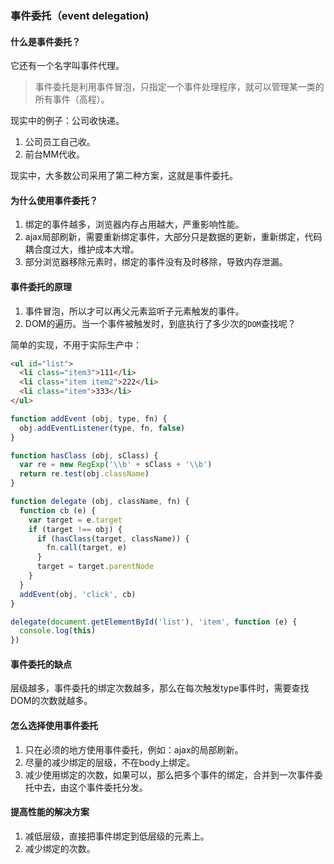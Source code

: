 ###  事件委托（event delegation)

####  什么是事件委托？

它还有一个名字叫事件代理。

> 事件委托是利用事件冒泡，只指定一个事件处理程序，就可以管理某一类的所有事件（高程）。

现实中的例子：公司收快递。

1. 公司员工自己收。
2. 前台MM代收。

现实中，大多数公司采用了第二种方案，这就是事件委托。

####  为什么使用事件委托？

1. 绑定的事件越多，浏览器内存占用越大，严重影响性能。
2. ajax局部刷新，需要重新绑定事件，大部分只是数据的更新，重新绑定，代码耦合度过大，维护成本大增。
3. 部分浏览器移除元素时，绑定的事件没有及时移除，导致内存泄漏。

####  事件委托的原理

1. 事件冒泡，所以才可以再父元素监听子元素触发的事件。
2. DOM的遍历。当一个事件被触发时，到底执行了多少次的`DOM`查找呢？

简单的实现，不用于实际生产中：

```html
<ul id="list">
  <li class="item3">111</li>
  <li class="item item2">222</li>
  <li class="item">333</li>
</ul>
```
```javascript
function addEvent (obj, type, fn) {
  obj.addEventListener(type, fn, false)
}

function hasClass (obj, sClass) {
  var re = new RegExp('\\b' + sClass + '\\b')
  return re.test(obj.className)
}

function delegate (obj, className, fn) {
  function cb (e) {
    var target = e.target
    if (target !== obj) {
      if (hasClass(target, className)) {
        fn.call(target, e)
      }
      target = target.parentNode
    }
  }
  addEvent(obj, 'click', cb)
}

delegate(document.getElementById('list'), 'item', function (e) {
  console.log(this)
})
```
####  事件委托的缺点

层级越多，事件委托的绑定次数越多，那么在每次触发type事件时，需要查找DOM的次数就越多。

####  怎么选择使用事件委托

1. 只在必须的地方使用事件委托，例如：ajax的局部刷新。
2. 尽量的减少绑定的层级，不在body上绑定。
3. 减少使用绑定的次数，如果可以，那么把多个事件的绑定，合并到一次事件委托中去，由这个事件委托分发。

####  提高性能的解决方案

1. 减低层级，直接把事件绑定到低层级的元素上。
2. 减少绑定的次数。